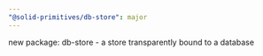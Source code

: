 ```yaml
---
"@solid-primitives/db-store": major
---
```


new package: db-store - a store transparently bound to a database
